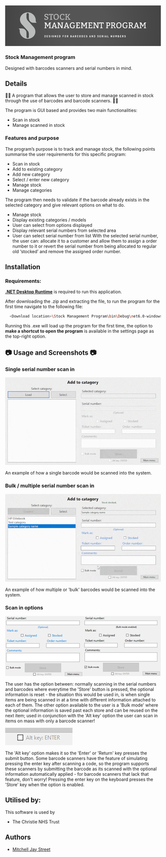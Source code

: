 
![Logo](https://github.com/MitchStreet/Stock-Management-Program/blob/main/readme_title.png?raw=true)


### Stock Management program
Designed with barcodes scanners and serial numbers in mind.


## Details

👨‍💻 A program that allows the user to store and manage scanned in stock through the use of barcodes and barcode scanners. 👨‍💻

The program is GUI based and provides two main functionalities: 
- Scan in stock
- Manage scanned in stock

### Features and purpose
The program’s purpose is to track and manage stock, the following points summarise the user requirements for this specific program:
-   Scan in stock
-	Add to existing category
-	Add new category
-	Select / enter new category
- Manage stock
- Manage categories

The program then needs to validate if the barcode already exists in the selected category and give relevant options on what to do.

-   Manage stock
-	Display existing categories / models
-	User can select from options displayed
-	Display relevant serial numbers from selected area
-	User can select serial number from list
With the selected serial number, the user can: allocate it to a customer and allow them to assign a order number to it or revert the serial number from being allocated to regular old ‘stocked’ and remove the assigned order number.


## Installation

### Requirements:
[**.NET Desktop Runtime**](https://download.visualstudio.microsoft.com/download/pr/0192a249-3ec8-4374-a827-e186dd58d55d/cec046575f3eb2247a10ba3d50f5cf6c/windowsdesktop-runtime-6.0.11-win-x64.exe ".NET Desktop Runtime") is required to run this application.


After downloading the .zip and extracting the file, to run the program for the first time navigate to the following file:

```bash
  <Download location>\Stock Management Program\bin\Debug\net6.0-windows\Stock Management Program.exe
```

Running this .exe will load up the program for the first time, the option to **make a shortcut to open the program** is available in the settings page as the top-right option.

## 📷 Usage and Screenshots 📷

### Single serial number scan in
![Single scan in](https://github.com/MitchStreet/Stock-Management-Program/blob/main/Single%20barcode%20scan%20in.gif?raw=true)

An example of how a single barcode would be scanned into the system.

### Bulk / multiple serial number scan in
![Bulk scan in](https://github.com/MitchStreet/Stock-Management-Program/blob/main/Bulk%20barcode%20scan%20in.gif?raw=true)

An example of how multiple or 'bulk' barcodes would be scanned into the system.

### Scan in options
![Scan in options](https://github.com/MitchStreet/Stock-Management-Program/blob/main/scan%20in%20serial%20num%20options.png?raw=true)

The user has the option between: normally scanning in the serial numbers and barcodes where everytime the 'Store' button is pressed, the optional information is reset - the situation this would be used in, is when single items are being scanned in at a time with different information attached to each of them. The other option available to the user is a 'Bulk mode' where the optional information is saved past each store and can be reused on the next item; used in conjunction with the 'Alt key' option the user can scan in items on mass with only a barcode scanner!

![Scan in alt key](https://github.com/MitchStreet/Stock-Management-Program/blob/main/scan%20in%20alt%20key.png?raw=true)

The 'Alt key' option makes it so the 'Enter' or 'Return' key presses the submit button. Some barcode scanners have the feature of simulating pressing the enter key after scanning a code, so the program supports these scanners by submitting the barcode as its scanned with the optional information automatically applied - for barcode scanners that lack that feature, don't worry! Pressing the enter key on the keyboard presses the 'Store' key when the option is enabled.


## Utilised by:

This software is used by

- The Christie NHS Trust



## Authors

- [Mitchell Jay Street](https://www.github.com/MitchStreet)

